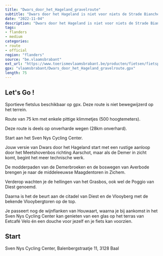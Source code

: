 ```yaml
---
title: "Dwars_door_het_Hageland_gravelroute"
subtitle: "Dwars door het Hageland is niet voor niets de Strade Bianche van het Noorden. Op deze gravelroute ontdek je de meest uitdagende gravelpassages uit de wedstrijd doorheen de mooiste landschappen van Hageland. Een must voor elke gravelfan."
date: "2022-11-04"
description: "Dwars door het Hageland is niet voor niets de Strade Bianche van het Noorden. Op deze gravelroute ontdek je de meest uitdagende gravelpassages uit de wedstrijd doorheen de mooiste landschappen van Hageland. Een must voor elke gravelfan." 
tags:
- flanders
- medium
categories: 
- route
- official
region: "flanders"
source: "be.vlaamsbrabant"
ext_url: "https://www.toerismevlaamsbrabant.be/producten/fietsen/fietsproducten/dwars-door-het-hageland-gravelroute/index.html"
gpx: "vlaamsbrabant/Dwars_door_het_Hageland_gravelroute.gpx"
length: 75
---
```


## Let's Go ! 

Sportieve fietslus beschikbaar op gpx. Deze route is niet bewegwijzerd op het terrein.

Route van 75 km met enkele pittige klimmetjes (500 hoogtemeters).

Deze route is deels op onverharde wegen (28km onverhard).

Start aan het Sven Nys Cycling Center.

Jouw versie van Dwars door het Hageland start met een rustige aanloop door het Meetshovenbos richting Aarschot, maar als de Demer in zicht komt, begint het meer technische werk.

De modderpaden van de Demerbroeken en de boswegen van Averbode brengen je naar de middeleeuwse Maagdentoren in Zichem.

Verderop wachten je de hellingen van het Grasbos, ook wel de Poggio van Diest genoemd.

Daarna is het de beurt aan de citadel van Diest en de Vlooyberg met de bekende Vlooybergtoren op de top.

Je passeert  nog  de wijnflanken van Houwaart, waarna je bij aankomst in het Sven Nys Cycling Center kan genieten van een glas op het terras van Eetcafé Velo én een douche voor jezelf en je fiets kan voorzien.



## Start

Sven Nys Cycling Center, Balenbergstraatje 11, 3128 Baal
